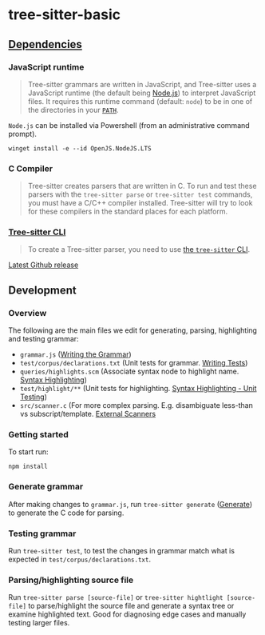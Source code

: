 
# tree-sitter-basic

## [Dependencies](https://tree-sitter.github.io/tree-sitter/creating-parsers/1-getting-started.html#dependencies)

### JavaScript runtime

> Tree-sitter grammars are written in JavaScript, and Tree-sitter uses a JavaScript runtime (the default being [Node.js](https://nodejs.org/)) to interpret JavaScript files. It requires this runtime command (default: `node`) to be in one of the directories in your [`PATH`](https://en.wikipedia.org/wiki/PATH_(variable)).

`Node.js` can be installed via Powershell (from an administrative command prompt).

```
winget install -e --id OpenJS.NodeJS.LTS
```

### C Compiler

> Tree-sitter creates parsers that are written in C. To run and test these parsers with the `tree-sitter parse` or `tree-sitter test` commands, you must have a C/C++ compiler installed. Tree-sitter will try to look for these compilers in the standard places for each platform.

### [Tree-sitter CLI](https://tree-sitter.github.io/tree-sitter/creating-parsers/1-getting-started.html#installation)

> To create a Tree-sitter parser, you need to use [the  `tree-sitter`  CLI](https://github.com/tree-sitter/tree-sitter/tree/master/cli).

[Latest Github release](https://github.com/tree-sitter/tree-sitter/releases/latest)


## Development

### Overview
The following are the main files we edit for generating, parsing, highlighting and testing grammar:

 - `grammar.js` ([Writing the Grammar](https://tree-sitter.github.io/tree-sitter/creating-parsers/3-writing-the-grammar.html#writing-the-grammar))
 - `test/corpus/declarations.txt` (Unit tests for grammar. [Writing Tests](https://tree-sitter.github.io/tree-sitter/creating-parsers/5-writing-tests.html#writing-tests))
 - `queries/highlights.scm` (Associate syntax node to highlight name. [Syntax Highlighting](https://tree-sitter.github.io/tree-sitter/3-syntax-highlighting.html#syntax-highlighting))
 - `test/highlight/**` (Unit tests for highlighting. [Syntax Highlighting - Unit Testing](https://tree-sitter.github.io/tree-sitter/3-syntax-highlighting.html#unit-testing))
 - `src/scanner.c` (For more complex parsing. E.g. disambiguate less-than vs subscript/template. [External Scanners](https://tree-sitter.github.io/tree-sitter/creating-parsers/4-external-scanners.html)

### Getting started

To start run:

```
npm install
```

### Generate grammar

After making changes to `grammar.js`, run `tree-sitter generate` ([Generate](https://tree-sitter.github.io/tree-sitter/creating-parsers/1-getting-started.html#generate)) to generate the C code for parsing.

### Testing grammar

Run `tree-sitter test`, to test the changes in grammar match what is expected in `test/corpus/declarations.txt`.

### Parsing/highlighting source file

Run `tree-sitter parse [source-file]` or `tree-sitter hightlight [source-file]` to parse/highlight the source file and generate a syntax tree or examine highlighted text. Good for diagnosing edge cases and manually testing larger files.
